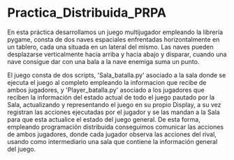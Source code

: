 # Practica_Distribuida_PRPA
En esta práctica desarrollamos un juego multijugador empleando la librería pygame, consta de dos naves espaciales enfrentadas horizontalmente en un tablero, cada una situada en un lateral del mismo. Las naves pueden desplazarse verticalmente hacia arriba y hacia abajo y disparar, cuando una nave consigue dar con una bala a la nave enemiga suma un punto.   

El juego consta de dos scripts, 'Sala_batalla.py' asociado a la sala donde se ejecuta el juego al completo empleando la informacion que recibe de ambos jugadores, y 'Player_batalla.py' asociado a los jugadores que reciben la información del estado actual de todo el juego pautado por la Sala, actualizando y representando el juego en su propio Display, a su vez registran las acciones ejecutadas por el jugador y se las mandan a la Sala para que esta actualice el estado del juego general. De esta forma, empleando programación distribuida conseguimos comunicar las acciones de ambos jugadores, donde cada jugador observa las acciones del rival, usando como intermediario una sala que contiene la información general del juego.
